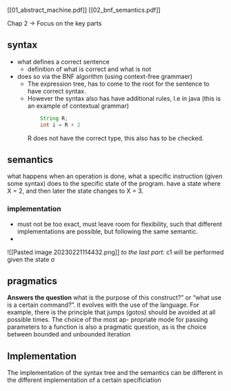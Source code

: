 [[01_abstract_machine.pdf]]
[[02_bnf_semantics.pdf]]

Chap 2 -> Focus on the key parts

## syntax 
* what defines a correct sentence
	* definition of what is correct and what is not
* does so via the BNF algorithm (using context-free grammaer)
	* The expression tree, has to come to the root for the sentence to have correct syntax.
	* However the syntax also has have additional rules, I.e in java (this is an example of contextual grammar)
		``` java
			String R;
			int i = R + 2
		```
		R does not have the correct type, this also has to be checked.
	
## semantics
what happens when an operation is done, what a specific instruction (given some syntax) does to the specific state of the program. have a state where X = 2, and then later the state changes to X = 3.
### implementation
* must not be too exact, must leave room for flexibility, such that different implementations are possible, but following the same semantic.
* 
![[Pasted image 20230221114432.png]]
_to the last part:_ c1 will be performed given the state σ

## pragmatics
**Answers the question** what is the purpose of this construct?” or “what use is a certain command?”. it evolves with the use of the language. For example, there is the principle that
jumps (gotos) should be avoided at all possible times. The choice of the most ap-
propriate mode for passing parameters to a function is also a pragmatic question, as
is the choice between bounded and unbounded iteration

## Implementation
The implementation of the syntax tree and the semantics can be different in the different implementation of a certain specificiation